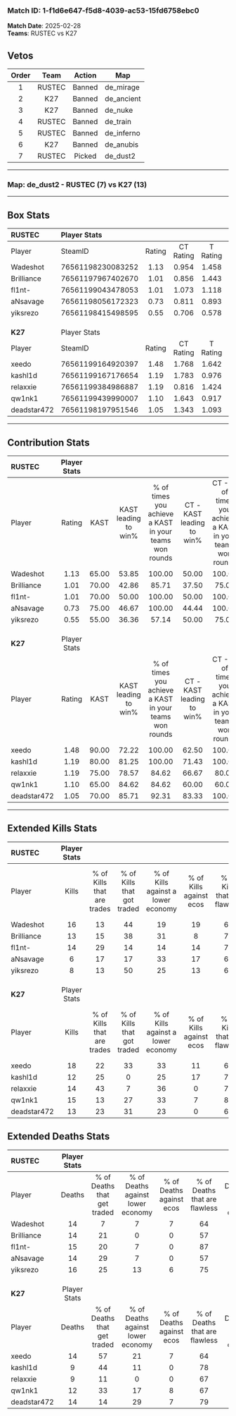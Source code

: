 ### Match ID: 1-f1d6e647-f5d8-4039-ac53-15fd6758ebc0  
**Match Date**: 2025-02-28  
**Teams**: RUSTEC vs K27  

## Vetos  

| Order | Team | Action | Map |
| :---: | :--: | :----: | --- |
| 1 | RUSTEC | Banned | de_mirage |
| 2 | K27 | Banned | de_ancient |
| 3 | K27 | Banned | de_nuke |
| 4 | RUSTEC | Banned | de_train |
| 5 | RUSTEC | Banned | de_inferno |
| 6 | K27 | Banned | de_anubis |
| 7 | RUSTEC | Picked | de_dust2 |

---  

### **Map**: de_dust2 - RUSTEC (7) vs K27 (13)  
---  

## Box Stats  

| **RUSTEC**  | Player Stats      |        |           |          |       |      |       |         |        |      |     |
| :- | :- | :-: | :-: | :-: | :-: | :-: | :-: | :-: | :-: | :-: | :-: |
| Player      | SteamID           | Rating | CT Rating | T Rating | KAST  | ADR  | Kills | Assists | Deaths | K/D  | HS% |
| Wadeshot    | 76561198230083252 |  1.13  |   0.954   |  1.458   | 65.00 | 80.7 |  16   |    3    |   14   | 1.14 | 62  |
| Brilliance  | 76561197967402670 |  1.01  |   0.856   |  1.443   | 70.00 | 71.2 |  13   |    4    |   14   | 0.93 | 53  |
| fl1nt-      | 76561199043478053 |  1.01  |   1.073   |  1.118   | 70.00 | 66.7 |  14   |    4    |   15   | 0.93 | 42  |
| aNsavage    | 76561198056172323 |  0.73  |   0.811   |  0.893   | 75.00 | 59.9 |   6   |    8    |   14   | 0.43 | 33  |
| yiksrezo    | 76561198415498595 |  0.55  |   0.706   |  0.578   | 55.00 | 48.7 |   8   |    2    |   16   | 0.50 | 87  |
|             |                   |        |           |          |       |      |       |         |        |      |     |
|             |                   |        |           |          |       |      |       |         |        |      |     |
|             |                   |        |           |          |       |      |       |         |        |      |     |
| **K27**     | Player Stats      |        |           |          |       |      |       |         |        |      |     |
| Player      | SteamID           | Rating | CT Rating | T Rating | KAST  | ADR  | Kills | Assists | Deaths | K/D  | HS% |
| xeedo       | 76561199164920397 |  1.48  |   1.768   |  1.642   | 90.00 | 99.4 |  18   |    7    |   14   | 1.29 | 66  |
| kashl1d     | 76561199167176654 |  1.19  |   1.783   |  0.976   | 80.00 | 73.5 |  12   |    6    |   9    | 1.33 | 16  |
| relaxxie    | 76561199384986887 |  1.19  |   0.816   |  1.424   | 75.00 | 63.1 |  14   |    3    |   9    | 1.56 | 64  |
| qw1nk1      | 76561199439990007 |  1.10  |   1.643   |  0.917   | 65.00 | 70.9 |  15   |    2    |   12   | 1.25 | 60  |
| deadstar472 | 76561198197951546 |  1.05  |   1.343   |  1.093   | 70.00 | 83.2 |  13   |    4    |   14   | 0.93 | 61  |
---  

## Contribution Stats  

| **RUSTEC**  | Player Stats |       |                      |                                                        |                           |                                                             |                          |                                                            |
| :- | :-: | :-: | :-: | :-: | :-: | :-: | :-: | :-: |
| Player      |    Rating    | KAST  | KAST leading to win% | % of times you achieve a KAST in your teams won rounds | CT - KAST leading to win% | CT - % of times you achieve a KAST in your teams won rounds | T - KAST leading to win% | T - % of times you achieve a KAST in your teams won rounds |
| Wadeshot    |     1.13     | 65.00 |        53.85         |                         100.00                         |           50.00           |                           100.00                            |          60.00           |                           100.00                           |
| Brilliance  |     1.01     | 70.00 |        42.86         |                         85.71                          |           37.50           |                            75.00                            |          50.00           |                           100.00                           |
| fl1nt-      |     1.01     | 70.00 |        50.00         |                         100.00                         |           50.00           |                           100.00                            |          50.00           |                           100.00                           |
| aNsavage    |     0.73     | 75.00 |        46.67         |                         100.00                         |           44.44           |                           100.00                            |          50.00           |                           100.00                           |
| yiksrezo    |     0.55     | 55.00 |        36.36         |                         57.14                          |           50.00           |                            75.00                            |          20.00           |                           33.33                            |
|             |              |       |                      |                                                        |                           |                                                             |                          |                                                            |
|             |              |       |                      |                                                        |                           |                                                             |                          |                                                            |
|             |              |       |                      |                                                        |                           |                                                             |                          |                                                            |
| **K27**     | Player Stats |       |                      |                                                        |                           |                                                             |                          |                                                            |
| Player      |    Rating    | KAST  | KAST leading to win% | % of times you achieve a KAST in your teams won rounds | CT - KAST leading to win% | CT - % of times you achieve a KAST in your teams won rounds | T - KAST leading to win% | T - % of times you achieve a KAST in your teams won rounds |
| xeedo       |     1.48     | 90.00 |        72.22         |                         100.00                         |           62.50           |                           100.00                            |          80.00           |                           100.00                           |
| kashl1d     |     1.19     | 80.00 |        81.25         |                         100.00                         |           71.43           |                           100.00                            |          88.89           |                           100.00                           |
| relaxxie    |     1.19     | 75.00 |        78.57         |                         84.62                          |           66.67           |                            80.00                            |          87.50           |                           87.50                            |
| qw1nk1      |     1.10     | 65.00 |        84.62         |                         84.62                          |           60.00           |                            60.00                            |          100.00          |                           100.00                           |
| deadstar472 |     1.05     | 70.00 |        85.71         |                         92.31                          |           83.33           |                           100.00                            |          87.50           |                           87.50                            |
---  

## Extended Kills Stats  

| **RUSTEC**  | Player Stats |                            |                            |                                    |                         |                              |                                 |                                       |                    |           |
| :- | :-: | :-: | :-: | :-: | :-: | :-: | :-: | :-: | :-: | :-: |
| Player      |    Kills     | % of Kills that are trades | % of Kills that got traded | % of Kills against a lower economy | % of Kills against ecos | % of Kills that are flawless | % of Kills that are close duels | % of Kills that are assisted by flash | Pistol Round Kills | AWP Kills |
| Wadeshot    |      16      |             13             |             44             |                 19                 |           19            |              69              |                6                |                   0                   |         0          |     0     |
| Brilliance  |      13      |             15             |             38             |                 31                 |            8            |              77              |                8                |                  15                   |         0          |     4     |
| fl1nt-      |      14      |             29             |             14             |                 14                 |           14            |              71              |                0                |                   0                   |         5          |     1     |
| aNsavage    |      6       |             17             |             17             |                 33                 |           17            |              67              |                0                |                  17                   |         0          |     0     |
| yiksrezo    |      8       |             13             |             50             |                 25                 |           13            |              63              |               13                |                   0                   |         0          |     4     |
|             |              |                            |                            |                                    |                         |                              |                                 |                                       |                    |           |
|             |              |                            |                            |                                    |                         |                              |                                 |                                       |                    |           |
|             |              |                            |                            |                                    |                         |                              |                                 |                                       |                    |           |
| **K27**     | Player Stats |                            |                            |                                    |                         |                              |                                 |                                       |                    |           |
| Player      |    Kills     | % of Kills that are trades | % of Kills that got traded | % of Kills against a lower economy | % of Kills against ecos | % of Kills that are flawless | % of Kills that are close duels | % of Kills that are assisted by flash | Pistol Round Kills | AWP Kills |
| xeedo       |      18      |             22             |             33             |                 33                 |           11            |              61              |               11                |                  11                   |         0          |     2     |
| kashl1d     |      12      |             25             |             0              |                 25                 |           17            |              75              |                0                |                   8                   |         5          |     2     |
| relaxxie    |      14      |             43             |             7              |                 36                 |            0            |              71              |                0                |                   7                   |         0          |     0     |
| qw1nk1      |      15      |             13             |             27             |                 33                 |            7            |              80              |                0                |                   0                   |         0          |     0     |
| deadstar472 |      13      |             23             |             31             |                 23                 |            0            |              69              |                8                |                   0                   |         0          |     1     |
## Extended Deaths Stats  

| **RUSTEC**  | Player Stats |                             |                                   |                          |                               |                            |                           |               |
| :- | :-: | :-: | :-: | :-: | :-: | :-: | :-: | :-: |
| Player      |    Deaths    | % of Deaths that get traded | % of Deaths against lower economy | % of Deaths against ecos | % of Deaths that are flawless | % of Deaths that are close | % of Deaths while blinded | Deaths to AWP |
| Wadeshot    |      14      |              7              |                 7                 |            7             |              64               |             0              |             7             |       1       |
| Brilliance  |      14      |             21              |                 0                 |            0             |              57               |             7              |            14             |       0       |
| fl1nt-      |      15      |             20              |                 7                 |            0             |              87               |             0              |             0             |       1       |
| aNsavage    |      14      |             29              |                 7                 |            0             |              57               |             7              |             7             |       2       |
| yiksrezo    |      16      |             25              |                13                 |            6             |              75               |             6              |             0             |       1       |
|             |              |                             |                                   |                          |                               |                            |                           |               |
|             |              |                             |                                   |                          |                               |                            |                           |               |
|             |              |                             |                                   |                          |                               |                            |                           |               |
| **K27**     | Player Stats |                             |                                   |                          |                               |                            |                           |               |
| Player      |    Deaths    | % of Deaths that get traded | % of Deaths against lower economy | % of Deaths against ecos | % of Deaths that are flawless | % of Deaths that are close | % of Deaths while blinded | Deaths to AWP |
| xeedo       |      14      |             57              |                21                 |            7             |              64               |             0              |             0             |       0       |
| kashl1d     |      9       |             44              |                11                 |            0             |              78               |             0              |             0             |       1       |
| relaxxie    |      9       |             11              |                 0                 |            0             |              67               |             11             |            22             |       2       |
| qw1nk1      |      12      |             33              |                17                 |            8             |              67               |             8              |             0             |       1       |
| deadstar472 |      14      |             14              |                29                 |            7             |              79               |             7              |             7             |       1       |
